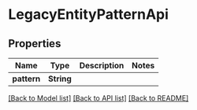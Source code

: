 # LegacyEntityPatternApi

## Properties

Name | Type | Description | Notes
------------ | ------------- | ------------- | -------------
**pattern** | **String** |  | 

[[Back to Model list]](../README.md#documentation-for-models) [[Back to API list]](../README.md#documentation-for-api-endpoints) [[Back to README]](../README.md)


